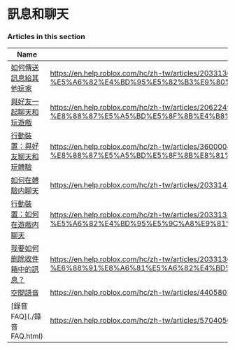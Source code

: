 # 訊息和聊天  
### Articles in this section
Name|URL
-|-
[如何傳送訊息給其他玩家](./如何傳送訊息給其他玩家.html) |https://en.help.roblox.com/hc/zh-tw/articles/203313610-%E5%A6%82%E4%BD%95%E5%82%B3%E9%80%81%E8%A8%8A%E6%81%AF%E7%B5%A6%E5%85%B6%E4%BB%96%E7%8E%A9%E5%AE%B6
[與好友一起聊天和玩遊戲](./與好友一起聊天和玩遊戲.html) |https://en.help.roblox.com/hc/zh-tw/articles/206224956-%E8%88%87%E5%A5%BD%E5%8F%8B%E4%B8%80%E8%B5%B7%E8%81%8A%E5%A4%A9%E5%92%8C%E7%8E%A9%E9%81%8A%E6%88%B2
[行動裝置：與好友聊天和玩體驗](./行動裝置：與好友聊天和玩體驗.html) |https://en.help.roblox.com/hc/zh-tw/articles/360000432483-%E8%A1%8C%E5%8B%95%E8%A3%9D%E7%BD%AE-%E8%88%87%E5%A5%BD%E5%8F%8B%E8%81%8A%E5%A4%A9%E5%92%8C%E7%8E%A9%E9%AB%94%E9%A9%97
[如何在體驗内聊天](./如何在體驗内聊天.html) |https://en.help.roblox.com/hc/zh-tw/articles/203314250-%E5%A6%82%E4%BD%95%E5%9C%A8%E9%AB%94%E9%A9%97%E5%86%85%E8%81%8A%E5%A4%A9
[行動裝置：如何在遊戲内聊天](./行動裝置：如何在遊戲内聊天.html) |https://en.help.roblox.com/hc/zh-tw/articles/203313520-%E8%A1%8C%E5%8B%95%E8%A3%9D%E7%BD%AE-%E5%A6%82%E4%BD%95%E5%9C%A8%E9%81%8A%E6%88%B2%E5%86%85%E8%81%8A%E5%A4%A9
[我要如何删除收件箱中的訊息？](./我要如何删除收件箱中的訊息？.html) |https://en.help.roblox.com/hc/zh-tw/articles/203313690-%E6%88%91%E8%A6%81%E5%A6%82%E4%BD%95%E5%88%A0%E9%99%A4%E6%94%B6%E4%BB%B6%E7%AE%B1%E4%B8%AD%E7%9A%84%E8%A8%8A%E6%81%AF-
[空間語音](./空間語音.html) |https://en.help.roblox.com/hc/zh-tw/articles/4405807645972-%E7%A9%BA%E9%96%93%E8%AA%9E%E9%9F%B3
[錄音 FAQ](./錄音 FAQ.html) |https://en.help.roblox.com/hc/zh-tw/articles/5704050147604-%E9%8C%84%E9%9F%B3-FAQ